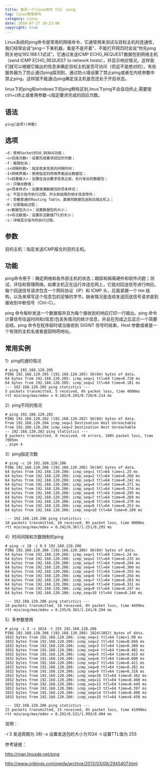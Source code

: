 ```yaml
---
title: 每天一个linux命令（52）-ping
tag: linux常用命令
category: Linux
date: 2018-07-27 19:23:00
copyright: true
---
```


Linux系统的ping命令是常用的网络命令，它通常用来测试与目标主机的连通性，我们经常会说“ping一下某机器，看是不是开着”、不能打开网页时会说“你先ping网关地址192.168.1.1试试”。它通过发送ICMP ECHO_REQUEST数据包到网络主机（send ICMP ECHO_REQUEST to network hosts），并显示响应情况，这样我们就可以根据它输出的信息来确定目标主机是否可访问（但这不是绝对的）。有些服务器为了防止通过ping探测到，通过防火墙设置了禁止ping或者在内核参数中禁止ping，这样就不能通过ping确定该主机是否还处于开启状态。

<!--more-->

linux下的ping和windows下的ping稍有区别,linux下ping不会自动终止,需要按ctrl+c终止或者用参数-c指定要求完成的回应次数。

## 语法

`ping(选项)(参数)`

## 选项

```
-d：使用Socket的SO_DEBUG功能；
-c<完成次数>：设置完成要求回应的次数；
-f：极限检测；
-i<间隔秒数>：指定收发信息的间隔时间；
-I<网络界面>：使用指定的网络界面送出数据包；
-l<前置载入>：设置在送出要求信息之前，先行发出的数据包；
-n：只输出数值；
-p<范本样式>：设置填满数据包的范本样式；
-q：不显示指令执行过程，开头和结尾的相关信息除外；
-r：忽略普通的Routing Table，直接将数据包送到远端主机上；
-R：记录路由过程；
-s<数据包大小>：设置数据包的大小；
-t<存活数值>：设置存活数值TTL的大小；
-v：详细显示指令的执行过程。
```

## 参数

目的主机：指定发送ICMP报文的目的主机。

## 功能

ping命令用于：确定网络和各外部主机的状态；跟踪和隔离硬件和软件问题；测试、评估和管理网络。如果主机正在运行并连在网上，它就对回送信号进行响应。每个回送信号请求包含一个网际协议（IP）和 ICMP 头，后面紧跟一个 tim 结构，以及来填写这个信息包的足够的字节。缺省情况是连续发送回送信号请求直到接收到中断信号（Ctrl-C）。

ping 命令每秒发送一个数据报并且为每个接收到的响应打印一行输出。ping 命令计算信号往返时间和(信息)包丢失情况的统计信息，并且在完成之后显示一个简要总结。ping 命令在程序超时或当接收到 SIGINT 信号时结束。Host 参数或者是一个有效的主机名或者是因特网地址。

## 常用实例

1）ping的通的情况

```
# ping 192.168.120.205
PING 192.168.120.205 (192.168.120.205) 56(84) bytes of data.
64 bytes from 192.168.120.205: icmp_seq=1 ttl=64 time=0.720 ms
64 bytes from 192.168.120.205: icmp_seq=2 ttl=64 time=0.181 ms
--- 192.168.120.205 ping statistics ---
5 packets transmitted, 5 received, 0% packet loss, time 4000ms
rtt min/avg/max/mdev = 0.181/0.293/0.720/0.214 ms
```

2）ping不同的情况

```
# ping 192.168.120.202
PING 192.168.120.202 (192.168.120.202) 56(84) bytes of data.
From 192.168.120.204 icmp_seq=1 Destination Host Unreachable
From 192.168.120.204 icmp_seq=2 Destination Host Unreachable
-- 192.168.120.202 ping statistics ---
8 packets transmitted, 0 received, +6 errors, 100% packet loss, time 7005ms
, pipe 4
```

3）ping指定次数

```
# ping -c 10 192.168.120.206
PING 192.168.120.206 (192.168.120.206) 56(84) bytes of data.
64 bytes from 192.168.120.206: icmp_seq=1 ttl=64 time=1.25 ms
64 bytes from 192.168.120.206: icmp_seq=2 ttl=64 time=0.260 ms
64 bytes from 192.168.120.206: icmp_seq=3 ttl=64 time=0.242 ms
64 bytes from 192.168.120.206: icmp_seq=4 ttl=64 time=0.271 ms
64 bytes from 192.168.120.206: icmp_seq=5 ttl=64 time=0.274 ms
64 bytes from 192.168.120.206: icmp_seq=6 ttl=64 time=0.295 ms
64 bytes from 192.168.120.206: icmp_seq=7 ttl=64 time=0.269 ms
64 bytes from 192.168.120.206: icmp_seq=8 ttl=64 time=0.270 ms
64 bytes from 192.168.120.206: icmp_seq=9 ttl=64 time=0.253 ms
64 bytes from 192.168.120.206: icmp_seq=10 ttl=64 time=0.289 ms

--- 192.168.120.206 ping statistics ---
10 packets transmitted, 10 received, 0% packet loss, time 9000ms
rtt min/avg/max/mdev = 0.242/0.367/1.251/0.295 ms
```

4）时间间隔和次数限制的ping

```
# ping -c 10 -i 0.5 192.168.120.206
PING 192.168.120.206 (192.168.120.206) 56(84) bytes of data.
64 bytes from 192.168.120.206: icmp_seq=1 ttl=64 time=1.24 ms
64 bytes from 192.168.120.206: icmp_seq=2 ttl=64 time=0.235 ms
64 bytes from 192.168.120.206: icmp_seq=3 ttl=64 time=0.244 ms
64 bytes from 192.168.120.206: icmp_seq=4 ttl=64 time=0.300 ms
64 bytes from 192.168.120.206: icmp_seq=5 ttl=64 time=0.255 ms
64 bytes from 192.168.120.206: icmp_seq=6 ttl=64 time=0.264 ms
64 bytes from 192.168.120.206: icmp_seq=7 ttl=64 time=0.263 ms
64 bytes from 192.168.120.206: icmp_seq=8 ttl=64 time=0.331 ms
64 bytes from 192.168.120.206: icmp_seq=9 ttl=64 time=0.247 ms
64 bytes from 192.168.120.206: icmp_seq=10 ttl=64 time=0.244 ms

--- 192.168.120.206 ping statistics ---
10 packets transmitted, 10 received, 0% packet loss, time 4499ms
rtt min/avg/max/mdev = 0.235/0.362/1.241/0.294 ms
```

5）多参数使用

```
# ping -i 3 -s 1024 -t 255 192.168.120.206
PING 192.168.120.206 (192.168.120.206) 1024(1052) bytes of data.
1032 bytes from 192.168.120.206: icmp_seq=1 ttl=64 time=1.99 ms
1032 bytes from 192.168.120.206: icmp_seq=2 ttl=64 time=0.694 ms
1032 bytes from 192.168.120.206: icmp_seq=3 ttl=64 time=0.300 ms
1032 bytes from 192.168.120.206: icmp_seq=4 ttl=64 time=0.481 ms
1032 bytes from 192.168.120.206: icmp_seq=5 ttl=64 time=0.415 ms
1032 bytes from 192.168.120.206: icmp_seq=6 ttl=64 time=0.600 ms
1032 bytes from 192.168.120.206: icmp_seq=7 ttl=64 time=0.411 ms
1032 bytes from 192.168.120.206: icmp_seq=8 ttl=64 time=0.281 ms
1032 bytes from 192.168.120.206: icmp_seq=9 ttl=64 time=0.318 ms
1032 bytes from 192.168.120.206: icmp_seq=10 ttl=64 time=0.362 ms
1032 bytes from 192.168.120.206: icmp_seq=11 ttl=64 time=0.408 ms
1032 bytes from 192.168.120.206: icmp_seq=12 ttl=64 time=0.445 ms
1032 bytes from 192.168.120.206: icmp_seq=13 ttl=64 time=0.397 ms
1032 bytes from 192.168.120.206: icmp_seq=14 ttl=64 time=0.406 ms
1032 bytes from 192.168.120.206: icmp_seq=15 ttl=64 time=0.458 ms

--- 192.168.120.206 ping statistics ---
15 packets transmitted, 15 received, 0% packet loss, time 41999ms
rtt min/avg/max/mdev = 0.281/0.531/1.993/0.404 ms
```

说明：

-i 3 发送周期为 3秒 -s 设置发送包的大小为1024 -t 设置TTL值为 255

参考链接：

http://man.linuxde.net/ping

http://www.cnblogs.com/peida/archive/2013/03/06/2945407.html